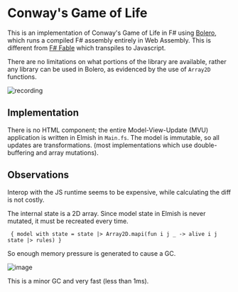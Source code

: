 # Conway's Game of Life 

This is an implementation of Conway's Game of Life in F# using [Bolero](https://github.com/fsbolero/Bolero), which runs a compiled F# assembly entirely in Web Assembly. This is different from [F# Fable](https://fable.io) which transpiles to Javascript.

There are no limitations on what portions of the library are available, rather any library can be used in Bolero, as evidenced by the use of `Array2D` functions.


![recording](https://user-images.githubusercontent.com/2375486/84602711-f5cedb00-aea6-11ea-8b60-720467cfdf9d.gif)

## Implementation

There is no HTML component; the entire Model-View-Update (MVU) application is written in Elmish in `Main.fs`.
The model is immutable, so all updates are transformations. (most implementations which use double-buffering and array mutations). 

## Observations

Interop with the JS runtime seems to be expensive, while calculating the diff is not costly.

The internal state is a 2D array. Since model state in Elmish is never mutated, it must be recreated every time.
```
 { model with state = state |> Array2D.mapi(fun i j _ -> alive i j state |> rules) }
``` 
So enough memory pressure is generated to cause a GC.

![image](https://user-images.githubusercontent.com/2375486/84602915-324f0680-aea8-11ea-99d0-67e59c105e63.png)

This is a minor GC and very fast (less than 1ms).

